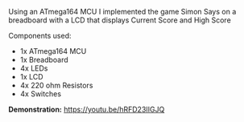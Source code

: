 Using an ATmega164 MCU I implemented the game Simon Says on a breadboard with a LCD that displays Current Score and High Score

Components used:
- 1x ATmega164 MCU
- 1x Breadboard
- 4x LEDs
- 1x LCD
- 4x 220 ohm Resistors
- 4x Switches
  
**Demonstration:**
https://youtu.be/hRFD23IIGJQ
